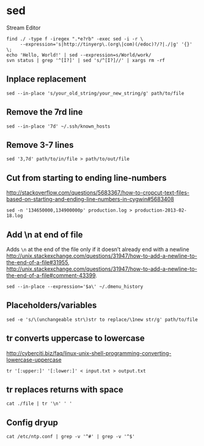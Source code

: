 # sed

Stream Editor

    find ./ -type f -iregex ".*e?rb" -exec sed -i -r \
         --expression='s|http://tinyerp\.(org\|com)(/edoc)?/?|./|g' '{}' \;
    echo 'Hello, World!' | sed --expression=s/World/work/
    svn status | grep '^[I?]' | sed 's/^[I?]//' | xargs rm -rf

## Inplace replacement

    sed --in-place 's/your_old_string/your_new_string/g' path/to/file

## Remove the 7rd line

    sed --in-place '7d' ~/.ssh/known_hosts

## Remove 3-7 lines

    sed '3,7d' path/to/in/file > path/to/out/file

## Cut from starting to ending line-numbers

<http://stackoverflow.com/questions/5683367/how-to-cropcut-text-files-based-on-starting-and-ending-line-numbers-in-cygwin#5683408>

    sed -n '134650000,134900000p' production.log > production-2013-02-18.log

## Add \n at end of file

Adds `\n` at the end of the file only if it doesn’t already end with a newline
<http://unix.stackexchange.com/questions/31947/how-to-add-a-newline-to-the-end-of-a-file#31955>,
<http://unix.stackexchange.com/questions/31947/how-to-add-a-newline-to-the-end-of-a-file#comment-43399>.

    sed --in-place --expression='$a\' ~/.dmenu_history

## Placeholders/variables

    sed -e 's/\(unchangeable str\)str to replace/\1new str/g' path/to/file

## tr converts uppercase to lowercase

<http://cyberciti.biz/faq/linux-unix-shell-programming-converting-lowercase-uppercase>

    tr '[:upper:]' '[:lower:]' < input.txt > output.txt

## tr replaces returns with space

    cat ./file | tr '\n' ' '

## Config dryup

    cat /etc/ntp.conf | grep -v '^#' | grep -v '^$'
